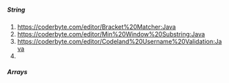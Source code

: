 ##### String
1. https://coderbyte.com/editor/Bracket%20Matcher:Java
2. https://coderbyte.com/editor/Min%20Window%20Substring:Java
3. https://coderbyte.com/editor/Codeland%20Username%20Validation:Java
4. 
##### Arrays
